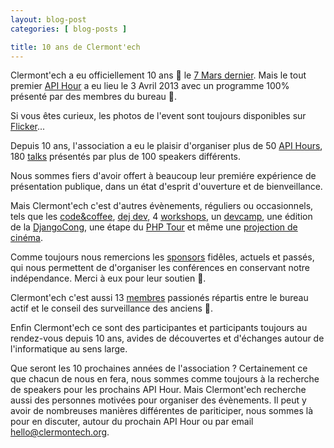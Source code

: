 ```yaml
---
layout: blog-post
categories: [ blog-posts ]

title: 10 ans de Clermont'ech
---
```


Clermont'ech a eu officiellement 10 ans 🎂 le [7 Mars
dernier](https://github.com/clermontech/documents/blob/master/officiel/Declaration_Clermontech_JO_2013.pdf).
Mais le tout premier [API
Hour](https://www.clermontech.org/api-hours/api-hour-1.html) a eu lieu le 3
Avril 2013 avec un programme 100% présenté par des membres du bureau 💪.

Si vous êtes curieux, les photos de l'event sont toujours disponibles sur
[Flicker](https://www.flickr.com/photos/96523012@N07/sets/72157633945134494)...

Depuis 10 ans, l'association a eu le plaisir d'organiser plus de 50 [API
Hours](https://www.clermontech.org/api-hours/),
180 [talks](https://www.clermontech.org/talks/) présentés par plus de 100
speakers différents.

Nous sommes fiers d'avoir offert à beaucoup leur premiére expérience de
présentation publique, dans un état d'esprit d'ouverture et de bienveillance.

Mais Clermont'ech c'est d'autres évènements, réguliers ou occasionnels, tels que les
[code&coffee](https://www.clermontech.org/tech-time.html), [dej
dev](https://www.clermontech.org/tech-time.html), 4
[workshops](https://www.clermontech.org/workshops/), un
[devcamp](https://www.clermontech.org/devcamp/), une édition de la
[DjangoCong](https://www.clermontech.org/blog-posts/djangocong-15-veni-vidi-vici.html),
une étape du [PHP
Tour](https://www.clermontech.org/blog-posts/phptour-clermont-fd-2016.html) et
même une [projection de
cinéma](https://www.clermontech.org/blog-posts/retour-sur-la-projection-du-film-citizenfour.html).

Comme toujours nous remercions les [sponsors](https://www.clermontech.org/)
fidêles, actuels et passés, qui nous permettent de d'organiser les conférences
en conservant notre indépendance. Merci à eux pour leur soutien 🥰.

Clermont'ech c'est aussi 13 [membres](https://www.clermontech.org/association.html)
passionés répartis entre le bureau actif et le conseil des surveillance des
anciens 🤗.

Enfin Clermont'ech ce sont des participantes et participants toujours au
rendez-vous depuis 10 ans, avides de découvertes et d'échanges autour de
l'informatique au sens large.

Que seront les 10 prochaines années de l'association ? Certainement ce que
chacun de nous en fera, nous sommes comme toujours à la recherche de speakers
pour les prochains API Hour. Mais Clermont'ech recherche aussi des personnes
motivées pour organiser des évènements. Il peut y avoir de nombreuses manières
différentes de pariticiper, nous sommes là pour en discuter, autour du prochain
API Hour ou par email [hello@clermontech.org](mailto://hello@clermontech.org).
